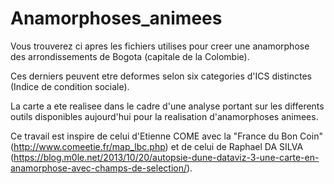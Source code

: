 # Anamorphoses_animees

Vous trouverez ci apres les fichiers utilises pour creer une anamorphose des arrondissements de Bogota (capitale de la Colombie).

Ces derniers peuvent etre deformes selon six categories d'ICS distinctes (Indice de condition sociale).

La carte a ete realisee dans le cadre d'une analyse portant sur les differents outils disponibles aujourd'hui pour la realisation d'anamorphoses animees.

Ce travail est inspire de celui d'Etienne COME avec la "France du Bon Coin"(http://www.comeetie.fr/map_lbc.php) et de celui de Raphael DA SILVA (https://blog.m0le.net/2013/10/20/autopsie-dune-dataviz-3-une-carte-en-anamorphose-avec-champs-de-selection/).
